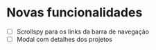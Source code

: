 # Novas funcionalidades

- [ ] Scrollspy para os links da barra de navegação
- [ ] Modal com detalhes dos projetos
